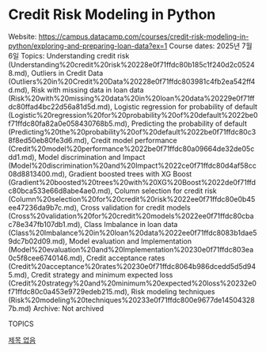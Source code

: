 # Credit Risk Modeling in Python

Website: https://campus.datacamp.com/courses/credit-risk-modeling-in-python/exploring-and-preparing-loan-data?ex=1
Course dates: 2025년 7월 6일
Topics: Understanding credit risk (Understanding%20credit%20risk%20228e0f71ffdc80b185c1f240d2c05248.md), Outliers in Credit Data (Outliers%20in%20Credit%20Data%20228e0f71ffdc803981c4fb2ea542ff4d.md), Risk with missing data in loan data (Risk%20with%20missing%20data%20in%20loan%20data%20229e0f71ffdc80ffad4bc22d56a81d5d.md), Logistic regression for probability of default (Logistic%20regression%20for%20probability%20of%20default%2022be0f71ffdc80fa82a0e058430768b5.md), Predicting the probability of default (Predicting%20the%20probability%20of%20default%2022be0f71ffdc80c38f8ed50eb80fe3d6.md), Credit model performance (Credit%20model%20performance%2022be0f71ffdc80a09664de32de05cdd1.md), Model discrimination and Impact (Model%20discrimination%20and%20Impact%2022ce0f71ffdc80d4af58cc08d8813400.md), Gradient boosted trees with XG Boost (Gradient%20boosted%20trees%20with%20XG%20Boost%2022de0f71ffdc80bca533e66d8abe4ae0.md), Column selection for credit risk (Column%20selection%20for%20credit%20risk%2022ee0f71ffdc80e0b45ee47236da9b7c.md), Cross validation for credit models (Cross%20validation%20for%20credit%20models%2022ee0f71ffdc80cbac78e347fb107db1.md), Class Imbalance in loan data (Class%20Imbalance%20in%20loan%20data%2022ee0f71ffdc8083b1dae59dc7b02d09.md), Model evaluation and Implementation (Model%20evaluation%20and%20Implementation%20230e0f71ffdc803ea0c5f8cee6740146.md), Credit acceptance rates (Credit%20acceptance%20rates%20230e0f71ffdc8064b986dcedd5d5d945.md), Credit strategy and minimum expected loss (Credit%20strategy%20and%20minimum%20expected%20loss%20232e0f71ffdc80c0a453e9729edeb215.md), Risk modeling techniques (Risk%20modeling%20techniques%20233e0f71ffdc800e9677de145043287b.md)
Archive: Not archived

TOPICS

<aside>

[제목 없음](%EC%A0%9C%EB%AA%A9%20%EC%97%86%EC%9D%8C%20228e0f71ffdc81498a51dc8634d96cd1.csv)

</aside>